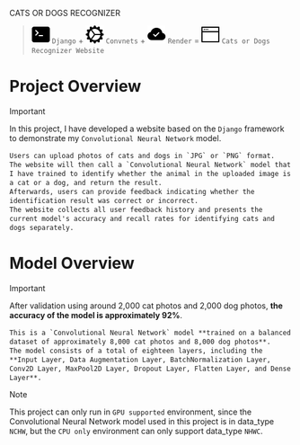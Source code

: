 CATS OR DOGS RECOGNIZER

> ![cmd-svg](./readme_source/terminal-fill.svg) `Django` + ![gear-svg](./readme_source/gear-wide-connected.svg) `Convnets` + ![cloud-svg](./readme_source/cloud-check-fill.svg) `Render` = ![window-svg](./readme_source/window-fullscreen.svg) `Cats or Dogs Recognizer Website`

# Project Overview
> [!IMPORTANT]
> In this project, I have developed a website based on the `Django` framework to demonstrate my `Convolutional Neural Network` model.
```
Users can upload photos of cats and dogs in `JPG` or `PNG` format.
The website will then call a `Convolutional Neural Network` model that I have trained to identify whether the animal in the uploaded image is a cat or a dog, and return the result. 
Afterwards, users can provide feedback indicating whether the identification result was correct or incorrect. 
The website collects all user feedback history and presents the current model's accuracy and recall rates for identifying cats and dogs separately.
```

# Model Overview
> [!IMPORTANT]
> After validation using around 2,000 cat photos and 2,000 dog photos, **the accuracy of the model is approximately 92%**.
```
This is a `Convolutional Neural Network` model **trained on a balanced dataset of approximately 8,000 cat photos and 8,000 dog photos**. 
The model consists of a total of eighteen layers, including the **Input Layer, Data Augmentation Layer, BatchNormalization Layer, Conv2D Layer, MaxPool2D Layer, Dropout Layer, Flatten Layer, and Dense Layer**.
```

> [!NOTE]
> This project can only run in `GPU supported` environment, since the Convolutional Neural Network model used in this project is in data_type `NCHW`, but the `CPU only` environment can only support data_type `NHWC`.
